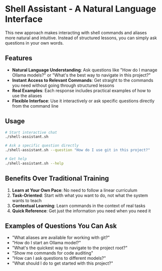 # Shell Assistant - A Natural Language Interface

This new approach makes interacting with shell commands and aliases more natural and intuitive. Instead of structured lessons, you can simply ask questions in your own words.

## Features

- **Natural Language Understanding**: Ask questions like "How do I manage Ollama models?" or "What's the best way to navigate in this project?"
- **Instant Access to Relevant Commands**: Get straight to the commands you need without going through structured lessons
- **Real Examples**: Each response includes practical examples of how to use the aliases
- **Flexible Interface**: Use it interactively or ask specific questions directly from the command line

## Usage

```bash
# Start interactive chat
./shell-assistant.sh

# Ask a specific question directly
./shell-assistant.sh --question "How do I use git in this project?"

# Get help
./shell-assistant.sh --help
```

## Benefits Over Traditional Training

1. **Learn at Your Own Pace**: No need to follow a linear curriculum
2. **Task-Oriented**: Start with what you want to do, not what the system wants to teach
3. **Contextual Learning**: Learn commands in the context of real tasks
4. **Quick Reference**: Get just the information you need when you need it

## Examples of Questions You Can Ask

- "What aliases are available for working with git?"
- "How do I start an Ollama model?"
- "What's the quickest way to navigate to the project root?"
- "Show me commands for code auditing"
- "How can I ask questions to different models?"
- "What should I do to get started with this project?"
